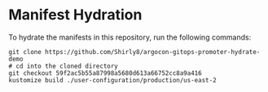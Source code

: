 # Manifest Hydration

To hydrate the manifests in this repository, run the following commands:

```shell
git clone https://github.com/Shirly8/argocon-gitops-promoter-hydrate-demo
# cd into the cloned directory
git checkout 59f2ac5b55a87998a5680d613a66752cc8a9a416
kustomize build ./user-configuration/production/us-east-2
```

